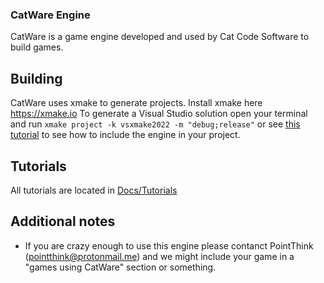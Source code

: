 ### CatWare Engine
CatWare is a game engine developed and used by Cat Code Software to build games.

## Building
CatWare uses xmake to generate projects. Install xmake here https://xmake.io
To generate a Visual Studio solution open your terminal and run ```xmake project -k vsxmake2022 -m "debug;release"``` or see [this tutorial](https://github.com/CatCodeSoftware/CatWareEngine/blob/main/Docs/Tutorials/0.%20Creating%20a%20project.md) to see how to include the engine in your project.

## Tutorials
All tutorials are located in [Docs/Tutorials](https://github.com/CatCodeSoftware/CatWareEngine/tree/main/Docs/Tutorials)

## Additional notes
- If you are crazy enough to use this engine please contanct PointThink (pointthink@protonmail.me) and we might include your game in a "games using CatWare" section or something.